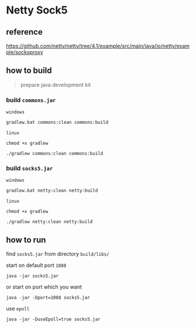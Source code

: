 # Netty Sock5

## reference

https://github.com/netty/netty/tree/4.1/example/src/main/java/io/netty/example/socksproxy

## how to build

> prepare java development kit

### build `commons.jar`

`windows`

```bat
gradlew.bat commons:clean commons:build
```

`linux`

```shell
chmod +x gradlew

./gradlew commons:clean commons:build
```

### build `socks5.jar`

`windows`

```bat
gradlew.bat netty:clean netty:build
```

`linux`

```shell
chmod +x gradlew

./gradlew netty:clean netty:build
```

## how to run

find `socks5.jar` from directory `build/libs/`

start on default port `1080`

```shell
java -jar socks5.jar
```

or start on port which you want

```shell
java -jar -Dport=1088 socks5.jar
```

use `epoll`

```shell
java -jar -DuseEpoll=true socks5.jar
```

